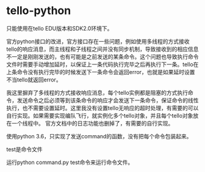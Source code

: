 # tello-python
只能使用在tello EDU版本和SDK2.0环境下。

官方python接口的改进，官方接口存在一些问题，例如使用多线程的方式接收tello的响应消息，而主线程和子线程之间并没有同步机制，导致接收到的相应信息不一定是刚刚发送的，也有可能是之前发送的某条命令。这个问题也导致执行命令文件时需要手动增加延时，以保证上一条代码执行完毕之后再执行下一条。tello在上条命令没有执行完毕的时候发送下一条命令会返回error，也就是如果延时设置不当tello就返回error。

我这里摒弃了多线程的方式接收响应消息，每个tello实例都是阻塞的方式执行命令，发送命令之后必须等到该条命令的响应才会发送下一条命令，保证命令的线性执行，也不需要设置延时。这里我没有设置tello无响应的超时处理，有需要的可以自行实现。如果需要实现编队飞行，就实例化多个tello对象，并且每个tello对象放在一个线程中。
官方文档中的日志功能也删掉了，有需要的自行实现。

使用python 3.6，只实现了发送command的函数，没有把每个命令包装起来。

test是命令文件

运行python command.py test命令来运行命令文件。